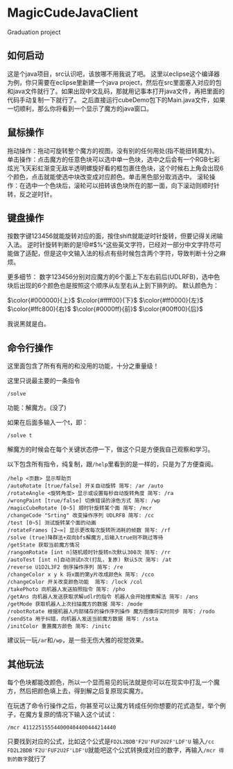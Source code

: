 # MagicCudeJavaClient
Graduation project

如何启动
---
这是个java项目，src认识吧，该放哪不用我说了吧。
这里以eclipse这个编译器为例，你只需要在eclipse里新建一个java project，然后在src里面塞入对应的包和java文件就行了。如果出现中文乱码，那就用记事本打开java文件，再把里面的代码手动复制一下就行了。
之后直接运行cubeDemo包下的Main.java文件，如果一切顺利，那么你将看到一个显示了魔方的java窗口。

鼠标操作
---
拖动操作：拖动可旋转整个魔方的视图，没有别的任何用处(指不能扭转魔方)。
单击操作：点击魔方的任意色块可以选中单一色块，选中之后会有一个RGB七彩炫光飞天彩虹渐变无敌半透明螺旋好看的框包裹住色块，这个时候右上角会出现6个颜色，点击就能使选中块改变成对应颜色。单击黑色部分取消选中。
滚轮操作：在选中一个色块后，滚轮可以扭转该色块所在的那一面，向下滚动则顺时针转，反之逆时针。

键盘操作
---
按数字键123456就能旋转对应的面，按住shift就能逆时针旋转，但要记得关闭输入法。
逆时针旋转判断的是!@#$%^这些英文字符，已经对一部分中文字符尽可能做了适配，但是这中文输入法的标点有些时候包含两个字符，导致判断十分之麻烦。

更多细节：
数字123456分别对应魔方的6个面上下左右前后(UDLRFB)，选中色块后出现的6个颜色也是按照这个顺序从左至右从上到下排列的。
默认颜色为：

$\color{#000000}{上}$ $\color{#ffff00}{下}$
$\color{#ff0000}{左}$ $\color{#ffc800}{右}$
$\color{#0000ff}{前}$ $\color{#00ff00}{后}$

我说黑就是白。

命令行操作
---
这里面包含了所有有用的和没用的功能，十分之重量级！

这里只说最主要的一条指令
```
/solve
```
功能：解魔方。(没了)

如果在后面多输入一个t，即：
```
/solve t
```
解魔方的时候会在每个关键状态停一下，做这个只是方便我自己观察和学习。

以下包含所有指令，纯复制，跟```/help```里看到的是一样的，只是为了方便查阅。
```
/help <页数> 显示帮助页
/autoRotate [true/false] 开关自动旋转 简写: /ar /auto
/rotateAngle <旋转角度> 显示或设置每秒自动旋转角度 简写: /ra
/wrongPaint [true/false] 切换错误的涂色方式 简写: /wp
/magicCubeRotate [0~5] 顺时针旋转某个面 简写: /mcr
/changeCode "Srting" 改变操作序列 UDLRFB 简写: /cc
/test [0~5] 测试旋转某个面的动画
/rotateFrames [2~∞] 显示更改每次旋转所消耗的帧数 简写: /rf
/solve (true)降群法+双向bfs解魔方,后输入true则不跳过等待
/getState 获取当前魔方情况
/rangomRotate [int n]随机顺时针旋转n次默认300次 简写: /rr
/autoTest [int n]自动测试n次(打乱，复原) 默认5次 简写: /at
/reverse U1D2L3F2 倒序操作序列 简写: /re
/changeColor x y k 将x面的第y片改成颜色k 简写: /cco
/changeColor 开关改变颜色功能  简写: /lock /col
/takePhoto 向机器人发送拍照指令 简写: /pho
/getAns 向机器人发送获取求解udlr的指令 机器人会开始搜索解法 简写: /ans
/getMode 获取机器人上次扫描魔方的数据 简写: /mode
/robotRotate 根据机器人内部储存的操作序列操作 魔方图像将实时同步 简写: /rodo
/sendSta 用于纠错，向机器人发送当前魔方数据 简写: /ssta
/initColor 重置魔方颜色 简写: /initc
```

建议玩一玩```/ar```和```/wp```，是一些无伤大雅的视觉效果。

其他玩法
---
每个色块都能改颜色，所以一个显而易见的玩法就是你可以在现实中打乱一个魔方，然后把颜色填上去，得到解之后复原现实魔方。

在玩透了命令行操作之后，你甚至可以让魔方转成任何你想要的花式造型，举个例子，在魔方复原的情况下输入这个试试：
```
/mcr 411225155544000404400444214440
```
只要找到对应的公式，比如这个公式是```FD2L2BDB'F2U'FUF2U2F'LDF'U```
输入``` /cc FD2L2BDB'F2U'FUF2U2F'LDF'U ```就能吧这个公式转换成对应的数字，再输入```/mcr 得到的数字```就行了
